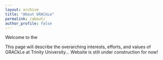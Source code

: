 ```yaml
---
layout: archive
title: "About GRACkLe"
permalink: /about/
author_profile: false
---
```


Welcome to the 


This page will describe the overarching interests, efforts, and values of GRACkLe at Trinity University... Website is still under construction for now!